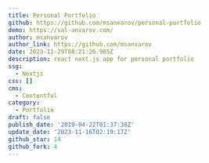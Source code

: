 ```yaml
---
title: Personal Portfolio
github: https://github.com/msanvarov/personal-portfolio
demo: https://sal-anvarov.com/
author: msanvarov
author_link: https://github.com/msanvarov
date: 2023-11-29T08:21:26.985Z
description: react next.js app for personal portfolio
ssg:
  - Nextjs
css: []
cms:
  - Contentful
category:
  - Portfolio
draft: false
publish_date: '2019-04-22T01:37:38Z'
update_date: '2023-11-16T02:19:17Z'
github_star: 14
github_fork: 4
---
```

